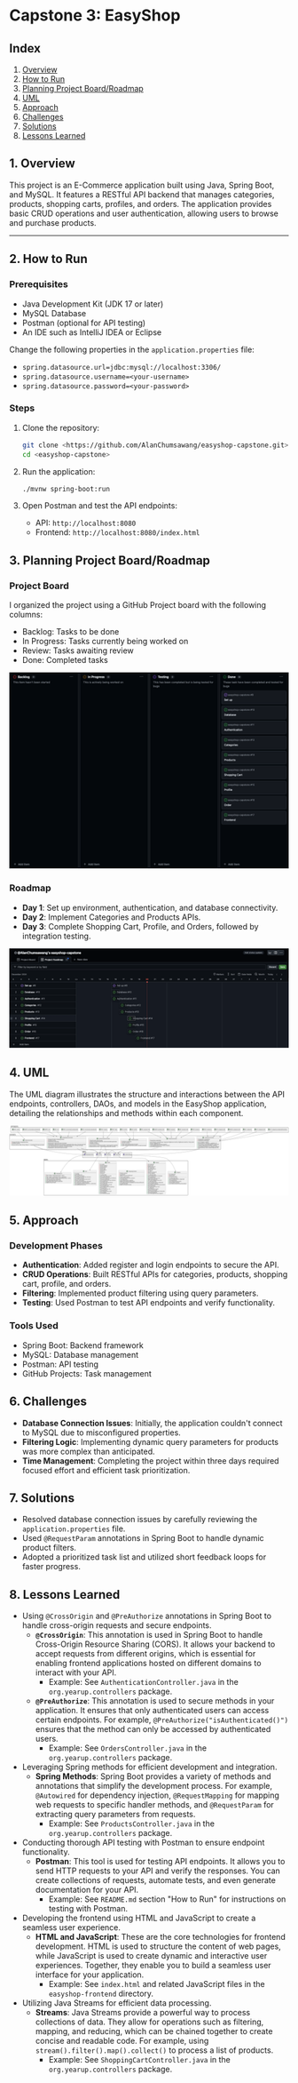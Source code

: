 # Capstone 3: EasyShop

## Index
1. [Overview](#1-overview)
2. [How to Run](#2-how-to-run)
3. [Planning Project Board/Roadmap](#3-planning-project-boardroadmap)
4. [UML](#4-uml)
5. [Approach](#5-approach)
6. [Challenges](#6-challenges)
7. [Solutions](#7-solutions)
8. [Lessons Learned](#8-lessons-learned)

## 1. Overview
This project is an E-Commerce application built using Java, Spring Boot, and MySQL. It features a RESTful API backend
that manages categories, products, shopping carts, profiles, and orders. The application provides basic CRUD operations
and user authentication, allowing users to browse and purchase products.

---

## 2. How to Run

### Prerequisites
- Java Development Kit (JDK 17 or later)
- MySQL Database
- Postman (optional for API testing)
- An IDE such as IntelliJ IDEA or Eclipse

Change the following properties in the `application.properties` file:
- `spring.datasource.url=jdbc:mysql://localhost:3306/`
- `spring.datasource.username=<your-username>`
- `spring.datasource.password=<your-password>`

### Steps
1. Clone the repository:
   ```bash
   git clone <https://github.com/AlanChumsawang/easyshop-capstone.git>
   cd <easyshop-capstone>
   ```

2. Run the application:
   ```bash
   ./mvnw spring-boot:run
   ```

3. Open Postman and test the API endpoints:
    - API: `http://localhost:8080`
    - Frontend: `http://localhost:8080/index.html`

## 3. Planning Project Board/Roadmap

### Project Board
I organized the project using a GitHub Project board with the following columns:
- Backlog: Tasks to be done
- In Progress: Tasks currently being worked on
- Review: Tasks awaiting review
- Done: Completed tasks

![Project Board](./images/project-board.png)

### Roadmap
- **Day 1**: Set up environment, authentication, and database connectivity.
- **Day 2**: Implement Categories and Products APIs.
- **Day 3**: Complete Shopping Cart, Profile, and Orders, followed by integration testing.

![Project Roadmap](./images/project-roadmap.png)

## 4. UML
The UML diagram illustrates the structure and interactions between the API endpoints, controllers, DAOs, and models in
the EasyShop application, detailing the relationships and methods within each component.

![UML Diagram](./images/uml.png)

## 5. Approach

### Development Phases
- **Authentication**: Added register and login endpoints to secure the API.
- **CRUD Operations**: Built RESTful APIs for categories, products, shopping cart, profile, and orders.
- **Filtering**: Implemented product filtering using query parameters.
- **Testing**: Used Postman to test API endpoints and verify functionality.

### Tools Used
- Spring Boot: Backend framework
- MySQL: Database management
- Postman: API testing
- GitHub Projects: Task management

## 6. Challenges
- **Database Connection Issues**: Initially, the application couldn't connect to MySQL due to misconfigured properties.
- **Filtering Logic**: Implementing dynamic query parameters for products was more complex than anticipated.
- **Time Management**: Completing the project within three days required focused effort and efficient task prioritization.

## 7. Solutions
- Resolved database connection issues by carefully reviewing the `application.properties` file.
- Used `@RequestParam` annotations in Spring Boot to handle dynamic product filters.
- Adopted a prioritized task list and utilized short feedback loops for faster progress.

## 8. Lessons Learned
- Using `@CrossOrigin` and `@PreAuthorize` annotations in Spring Boot to handle cross-origin requests and secure endpoints.
    - **`@CrossOrigin`**: This annotation is used in Spring Boot to handle Cross-Origin Resource Sharing (CORS). It allows your backend to accept requests from different origins, which is essential for enabling frontend applications hosted on different domains to interact with your API.
        - Example: See `AuthenticationController.java` in the `org.yearup.controllers` package.
    - **`@PreAuthorize`**: This annotation is used to secure methods in your application. It ensures that only authenticated users can access certain endpoints. For example, `@PreAuthorize("isAuthenticated()")` ensures that the method can only be accessed by authenticated users.
        - Example: See `OrdersController.java` in the `org.yearup.controllers` package.
- Leveraging Spring methods for efficient development and integration.
    - **Spring Methods**: Spring Boot provides a variety of methods and annotations that simplify the development process. For example, `@Autowired` for dependency injection, `@RequestMapping` for mapping web requests to specific handler methods, and `@RequestParam` for extracting query parameters from requests.
        - Example: See `ProductsController.java` in the `org.yearup.controllers` package.
- Conducting thorough API testing with Postman to ensure endpoint functionality.
    - **Postman**: This tool is used for testing API endpoints. It allows you to send HTTP requests to your API and verify the responses. You can create collections of requests, automate tests, and even generate documentation for your API.
        - Example: See `README.md` section "How to Run" for instructions on testing with Postman.
- Developing the frontend using HTML and JavaScript to create a seamless user experience.
    - **HTML and JavaScript**: These are the core technologies for frontend development. HTML is used to structure the content of web pages, while JavaScript is used to create dynamic and interactive user experiences. Together, they enable you to build a seamless user interface for your application.
        - Example: See `index.html` and related JavaScript files in the `easyshop-frontend` directory.
- Utilizing Java Streams for efficient data processing.
    - **Streams**: Java Streams provide a powerful way to process collections of data. They allow for operations such as filtering, mapping, and reducing, which can be chained together to create concise and readable code. For example, using `stream().filter().map().collect()` to process a list of products.
        - Example: See `ShoppingCartController.java` in the `org.yearup.controllers` package.
    
```